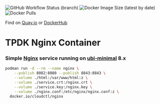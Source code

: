 ![GitHub Workflow Status (branch)](https://img.shields.io/github/workflow/status/cloudctl/nginx/nginx/main?label=GH%20Actions&style=plastic) ![Docker Image Size (latest by date)](https://img.shields.io/docker/image-size/cloudctl/nginx?label=Size&style=plastic) ![Docker Pulls](https://img.shields.io/docker/pulls/cloudctl/nginx?label=DockerHub%20Pulls&style=plastic)

Find on [Quay.io] or [DockerHub]
# TPDK Nginx Container
### Simple [Nginx] service running on [ubi-minimal] 8.x
```sh
podman run -d --rm --name nginx \
    --publish 8082:8080 --publish 8843:8843 \
    --volume ./html:/var/www/html:z \
    --volume ./service.crt:/nginx.crt \
    --volume ./service.key:/nginx.key \
    --volume ./nginx.conf:/etc/nginx/nginx.conf:z \
  docker.io/cloudctl/nginx
```
[Nginx]:https://www.nginx.com/
[ubi-minimal]:https://catalog.redhat.com/software/containers/ubi8/ubi-minimal/5c359a62bed8bd75a2c3fba8
[DockerHub]:https://hub.docker.com/r/cloudctl/nginx
[Quay.io]:https://quay.io/repository/cloudctl/nginx
